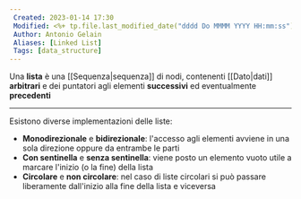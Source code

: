 ```yaml
---
 Created: 2023-01-14 17:30
 Modified: <%+ tp.file.last_modified_date("dddd Do MMMM YYYY HH:mm:ss") %>
 Author: Antonio Gelain
 Aliases: [Linked List]
 Tags: [data_structure]
---
```


Una **lista** è una [[Sequenza|sequenza]] di nodi, contenenti [[Dato|dati]] **arbitrari** e dei puntatori agli elementi **successivi** ed eventualmente **precedenti**

---

Esistono diverse implementazioni delle liste:
- **Monodirezionale** e **bidirezionale**: l'accesso agli elementi avviene in una sola direzione oppure da entrambe le parti
- **Con sentinella** e **senza sentinella**: viene posto un elemento vuoto utile a marcare l'inizio (o la fine) della lista
- **Circolare** e **non circolare**: nel caso di liste circolari si può passare liberamente dall'inizio alla fine della lista e viceversa 